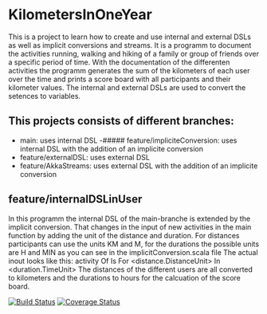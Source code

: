 # KilometersInOneYear
This is a project to learn how to create and use internal and external DSLs as well as implicit conversions and streams.
It is a programm to document the activities running, walking and hiking of a family or group of friends over a specific period of time.
With the documentation of the differenten activities the programm generates the sum of the kilometers of each user over the time and prints a score board with all participants and their kilometer values.
The internal and external DSLs are used to convert the setences to variables. 

## This projects consists of different branches:
- main: uses internal DSL
-##### feature/impliciteConversion: uses internal DSL with the addition of an implicite conversion
- feature/externalDSL: uses external DSL 
- feature/AkkaStreams: uses external DSL with the addition of an implicite conversion

## feature/internalDSLinUser
In this programm the internal DSL of the main-branche is extended by the implicit conversion.
That changes in the input of new activities in the main function by adding the unit of the distance and duration.
For distances participants can use the units KM and M, for the durations the possible units are H and MIN as you can see in the implicitConversion.scala file
The actual inout looks like this: activity Of <username> Is <activity> For <distance.DistanceUnit> In <duration.TimeUnit>
The distances of the different users are all converted to kilometers and the durations to hours for the calcuation of the score board.

[![Build Status](https://travis-ci.com/FizziR/KilometersInOneYear.svg?branch=feature/internalDSLinUser)](https://travis-ci.com/FizziR/KilometersInOneYear) [![Coverage Status](https://coveralls.io/repos/github/FizziR/KilometersInOneYear/badge.svg?branch=main)](https://coveralls.io/github/FizziR/KilometersInOneYear?branch=feature/internalDSLinUser)
